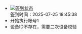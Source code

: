 - [![签到状态](https://github.com/womade/Cloud189-Actions/actions/workflows/main.yml/badge.svg?branch=main)](https://github.com/womade/Cloud189-Actions/actions/workflows/main.yml) <br> 签到时间：2025-07-25 18:45:38
- 开始执行帐号1
- 设备ID不存在，需要二次设备校验
